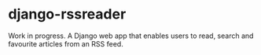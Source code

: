 # django-rssreader
Work in progress. A Django web app that enables users to read, search and favourite articles from an RSS feed.
